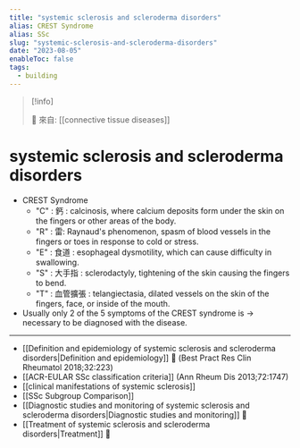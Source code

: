 ```yaml
---
title: "systemic sclerosis and scleroderma disorders"
alias: CREST Syndrome
alias: SSc
slug: "systemic-sclerosis-and-scleroderma-disorders"
date: "2023-08-05"
enableToc: false
tags:
  - building
---
```


> [!info]
>
> 🌱 來自: [[connective tissue diseases]]

# systemic sclerosis and scleroderma disorders

- CREST Syndrome
  - "C" : 鈣 : calcinosis, where calcium deposits form under the skin on the fingers or other areas of the body.
  - "R" : 雷: Raynaud's phenomenon, spasm of blood vessels in the fingers or toes in response to cold or stress.
  - "E" : 食道 : esophageal dysmotility, which can cause difficulty in swallowing.
  - "S" : 大手指 : sclerodactyly, tightening of the skin causing the fingers to bend.
  - "T" : 血管擴張 : telangiectasia, dilated vessels on the skin of the fingers, face, or inside of the mouth.
- Usually only 2 of the 5 symptoms of the CREST syndrome is → necessary to be diagnosed with the disease.

---

- [[Definition and epidemiology of systemic sclerosis and scleroderma disorders|Definition and epidemiology]] 󰒖 (Best Pract Res Clin Rheumatol 2018;32:223)
- [[ACR-EULAR SSc classification criteria]] (Ann Rheum Dis 2013;72:1747)
- [[clinical manifestations of systemic sclerosis]]
- [[SSc Subgroup Comparison]]
- [[Diagnostic studies and monitoring of systemic sclerosis and scleroderma disorders|Diagnostic studies and monitoring]] 󰒖
- [[Treatment of systemic sclerosis and scleroderma disorders|Treatment]] 󰒖
